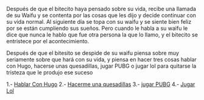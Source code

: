 [//]: # (por: Juan Hernandez)
[//]: # (agregar la historia, para ir a: hablar con hugo)	
[//]: # (hacerme unas quesadillas)
[//]: # (Jugar PUBG)	
[//]: # (jugar lol)	

Después de que el bitecito haya pensado sobre su vida, recibe una llamada de su Waifu y se contenta por las cosas que les dijo y decide continuar con su vida normal. Al siguiente día se topa con su waifu y se siente bien feliz por se están cumpliendo sus sueños. Pero cuando le habla a su waifu le dice que nunca le hablo que fue otra persona la que lo llamo, y el bitecito se entristece por el acontecimiento.

Después de que el bitesito se despide de su waifu piensa sobre muy seriamente sobre que hará con su vida, y piensa en hacer tres cosas hablar con Hugo, hacerse unas quesadillas, jugar PUBG o jugar lol para quitarse la tristeza que le produjo ese suceso

1.- [Hablar Con Hugo](hablar-con-hugo.md)
2.- [Hacerme una quesadillas](Hacerme-unas-quesadillas.md)
3.- [jugar PUBG](jugar-PUBG.md)
4.- [Jugar Lol](jugar-lol.md)
